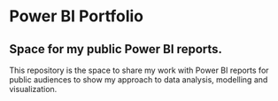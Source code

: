 # Power BI Portfolio

## Space for my public Power BI reports.

This repository is the space to share my work with Power BI reports for public audiences to show my approach to data analysis, modelling and visualization.

